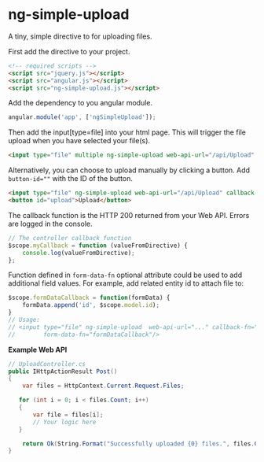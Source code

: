 # ng-simple-upload
A tiny, simple directive to for uploading files.

First add the directive to your project.
```html
<!-- required scripts -->
<script src="jquery.js"></script>
<script src="angular.js"></script>
<script src="ng-simple-upload.js"></script>
```

Add the dependency to you angular module.
```js
angular.module('app', ['ngSimpleUpload']);
```




Then add the input[type=file] into your html page.
This will trigger the file upload when you have selected your file(s).
```html 
<input type="file" multiple ng-simple-upload web-api-url="/api/Upload" callback-fn="myCallback" />
```



Alternatively, you can choose to upload manually by clicking a button.
Add ```button-id=""``` with the ID of the button.
```html
<input type="file" ng-simple-upload web-api-url="/api/Upload" callback-fn="myCallback" form-data-fn="setAdditionalFormData" button-id="upload" />
<button id="upload">Upload</button>
```



The callback function is the HTTP 200 returned from your Web API. Errors are logged in the console.
```js 
// The controller callback function
$scope.myCallback = function (valueFromDirective) {
    console.log(valueFromDirective);
};
```


Function defined in ```form-data-fn``` optional attribute could be used to add additional field values. For example, add related entity id to attach file to:
```js
$scope.formDataCallback = function(formData) {
    formData.append('id', $scope.model.id);
}
// Usage: 
// <input type="file" ng-simple-upload  web-api-url="..." callback-fn="..." 
//        form-data-fn="formDataCallback"/>
```


**Example Web API**

```cs
// UploadController.cs
public IHttpActionResult Post()
{
    var files = HttpContext.Current.Request.Files;

   for (int i = 0; i < files.Count; i++)
   {
       var file = files[i];
       // Your logic here
   }

    return Ok(String.Format("Successfully uploaded {0} files.", files.Count));
}
```
